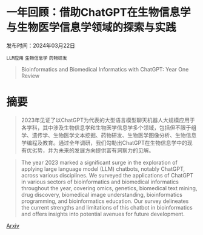 # 一年回顾：借助ChatGPT在生物信息学与生物医学信息学领域的探索与实践

发布时间：2024年03月22日

`LLM应用` `生物信息学` `药物研发`

> Bioinformatics and Biomedical Informatics with ChatGPT: Year One Review

# 摘要

> 2023年见证了以ChatGPT为代表的大型语言模型聊天机器人大规模应用于各学科，其中涉及生物信息学和生物医学信息学多个领域，包括但不限于组学、遗传学、生物医学文本挖掘、药物研发、生物医学图像分析、生物信息学编程及教育。通过全年调研，我们勾勒出ChatGPT在生物信息学中的现有优劣势，并为未来的发展方向提供富有洞察力的见解。

> The year 2023 marked a significant surge in the exploration of applying large language model (LLM) chatbots, notably ChatGPT, across various disciplines. We surveyed the applications of ChatGPT in various sectors of bioinformatics and biomedical informatics throughout the year, covering omics, genetics, biomedical text mining, drug discovery, biomedical image understanding, bioinformatics programming, and bioinformatics education. Our survey delineates the current strengths and limitations of this chatbot in bioinformatics and offers insights into potential avenues for future development.

[Arxiv](https://arxiv.org/abs/2403.15274)